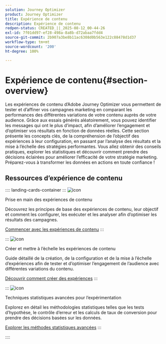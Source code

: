 ```yaml
---
solution: Journey Optimizer
product: Journey Optimizer
title: Expérience de contenu
description: Expérience de contenu
redpen-status: CREATED_||_2025-08-12_00-44-26
exl-id: 7f01dd97-ef28-498a-8a8b-d72abaa7fdd4
source-git-commit: 2b907a3be8b11ac6308d0b563e122c88478d1d37
workflow-type: tm+mt
source-wordcount: '200'
ht-degree: 100%

---
```


# Expérience de contenu{#section-overview}

Les expériences de contenu d’Adobe Journey Optimizer vous permettent de tester et d’affiner vos campagnes marketing en comparant les performances des différentes variations de votre contenu auprès de votre audience. Grâce aux essais générés aléatoirement, vous pouvez identifier les messages qui ont le plus d’impact, afin d’améliorer l’engagement et d’optimiser vos résultats en fonction de données réelles. Cette section présente les concepts clés, de la compréhension de l’objectif des expériences à leur configuration, en passant par l’analyse des résultats et la mise à l’échelle des stratégies performantes. Vous allez obtenir des conseils pratiques, explorer les statistiques et découvrir comment prendre des décisions éclairées pour améliorer l’efficacité de votre stratégie marketing. Préparez-vous à transformer les données en actions en toute confiance !

## Ressources d’expérience de contenu

:::: landing-cards-container
:::
![icon](https://cdn.experienceleague.adobe.com/icons/circle-play.svg?lang=fr)

Prise en main des expériences de contenu

Découvrez les principes de base des expériences de contenu, leur objectif et comment les configurer, les exécuter et les analyser afin d’optimiser les résultats des campagnes.

[Commencer avec les expériences de contenu](../using/content-management/get-started-experiment.md)
:::

:::
![icon](https://cdn.experienceleague.adobe.com/icons/list-check.svg?lang=fr)

Créer et mettre à l’échelle les expériences de contenu

Guide détaillé de la création, de la configuration et de la mise à l’échelle d’expériences afin de tester et d’optimiser l’engagement de l’audience avec différentes variations du contenu.

[Découvrir comment créer des expériences](../using/content-management/content-experiment.md)
:::

:::
![icon](https://cdn.experienceleague.adobe.com/icons/chart-line.svg)

Techniques statistiques avancées pour l’expérimentation

Explorez en détail les méthodologies statistiques telles que les tests d’hypothèse, le contrôle d’erreur et les calculs de taux de conversion pour prendre des décisions basées sur les données.

[Explorer les méthodes statistiques avancées](technotes-landing-page.md)
:::

::::

